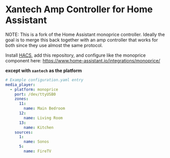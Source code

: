 # Xantech Amp Controller for Home Assistant

NOTE: This is a fork of the Home Assistant monoprice controller. Ideally the goal
is to merge this back together with an amp controller that works for both since
they use almost the same protocol.

Install [HACS](https://hacs.xyz/), add this repository, and configure like the monoprice component here:
https://www.home-assistant.io/integrations/monoprice/

**except with `xantech` as the platform**

```yaml
# Example configuration.yaml entry
media_player:
  - platform: monoprice
    port: /dev/ttyUSB0
    zones:
      11:
        name: Main Bedroom
      12:
        name: Living Room
      13:
        name: Kitchen
    sources:
      1:
        name: Sonos
      5:
        name: FireTV
```

